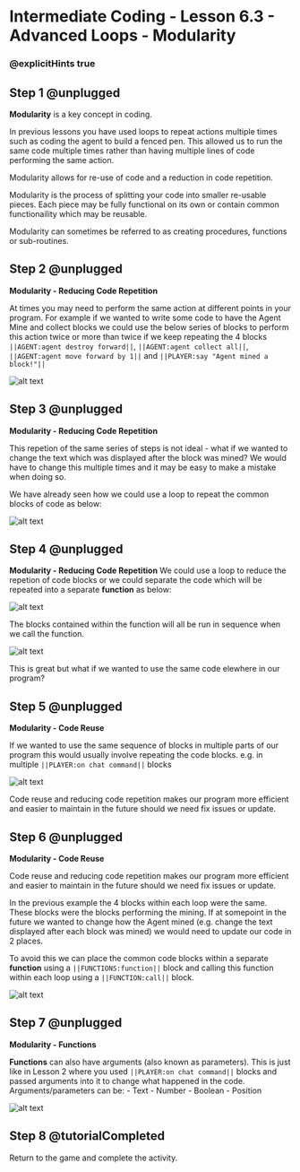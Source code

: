 # Intermediate Coding - Lesson 6.3 - Advanced Loops - Modularity

### @explicitHints true

## Step 1 @unplugged
**Modularity** is a key concept in coding.

In previous lessons you have used loops to repeat actions multiple times such as coding the agent to build a fenced pen. This allowed us to run the same code multiple times rather than having multiple lines of code performing the same action.

Modularity allows for re-use of code and a reduction in code repetition.

Modularity is the process of splitting your code into smaller re-usable pieces. Each piece may be fully functional on its own or contain common functionaility which may be reusable.

Modularity can sometimes be referred to as creating procedures, functions or sub-routines.

## Step 2 @unplugged
**Modularity - Reducing Code Repetition**

At times you may need to perform the same action at different points in your program. For example if we wanted to write some code to have the Agent Mine and collect blocks we could use the below series of blocks to perform this action twice or more than twice if we keep repeating the 4 blocks ``||AGENT:agent destroy forward||``, ``||AGENT:agent collect all||``, ``||AGENT:agent move forward by 1||`` and ``||PLAYER:say "Agent mined a block!"||``

![alt text](https://intermediatev3.codingcredentials.com/Lesson6/6.3/images/1.png?raw=true "Reuse")

## Step 3 @unplugged
**Modularity - Reducing Code Repetition**

This repetion of the same series of steps is not ideal - what if we wanted to change the text which was displayed after the block was mined? We would have to change this multiple times and it may be easy to make a mistake when doing so.

We have already seen how we could use a loop to repeat the common blocks of code as below:

![alt text](https://intermediatev3.codingcredentials.com/Lesson6/6.3/images/2.png?raw=true "Reuse")

## Step 4 @unplugged
**Modularity - Reducing Code Repetition**
We could use a loop to reduce the repetion of code blocks or we could separate the code which will be repeated into a separate **function** as below:

![alt text](https://intermediatev3.codingcredentials.com/Lesson6/6.3/images/3.png?raw=true "Reuse")

The blocks contained within the function will all be run in sequence when we call the function.

![alt text](https://intermediatev3.codingcredentials.com/Lesson6/6.3/images/4.png?raw=true "Reuse")

This is great but what if we wanted to use the same code elewhere in our program?

## Step 5 @unplugged
**Modularity - Code Reuse**

If we wanted to use the same sequence of blocks in multiple parts of our program this would usually involve repeating the code blocks.
e.g. in multiple ``||PLAYER:on chat command||`` blocks

![alt text](https://intermediatev3.codingcredentials.com/Lesson6/6.3/images/5.png?raw=true "Reuse")

Code reuse and reducing code repetition makes our program more efficient and easier to maintain in the future should we need fix issues or update.

## Step 6 @unplugged
**Modularity - Code Reuse**

Code reuse and reducing code repetition makes our program more efficient and easier to maintain in the future should we need fix issues or update.

In the previous example the 4 blocks within each loop were the same. These blocks were the blocks performing the mining. If at somepoint in the future we wanted to change how the Agent mined (e.g. change the text displayed after each block was mined) we would need to update our code in 2 places.

To avoid this we can place the common code blocks within a separate **function** using a ``||FUNCTIONS:function||`` block and calling this function within each loop using a ``||FUNCTION:call||`` block. 

![alt text](https://intermediatev3.codingcredentials.com/Lesson6/6.3/images/6.png?raw=true "Reuse")

## Step 7 @unplugged
**Modularity - Functions**

**Functions** can also have arguments (also known as parameters). This is just like in Lesson 2 where you used ``||PLAYER:on chat command||`` blocks and passed arguments into it to change what happened in the code.
Arguments/parameters can be:
	- Text
	- Number
	- Boolean
	- Position

![alt text](https://intermediatev3.codingcredentials.com/Lesson6/6.3/images/7.png?raw=true "Functions")

## Step 8 @tutorialCompleted
Return to the game and complete the activity.
